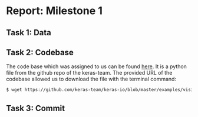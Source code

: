# Report: Milestone 1

## Task 1: Data

## Task 2: Codebase

The code base which was assigned to us can be found [here](https://github.com/keras-team/keras-io/blob/master/examples/vision/mnist_convnet.py). It is a python file from the github repo of the keras-team. The provided URL of the codebase allowed us to download the file with the terminal command:

```sh
$ wget https://github.com/keras-team/keras-io/blob/master/examples/vision/mnist_convnet.py

```
## Task 3: Commit
